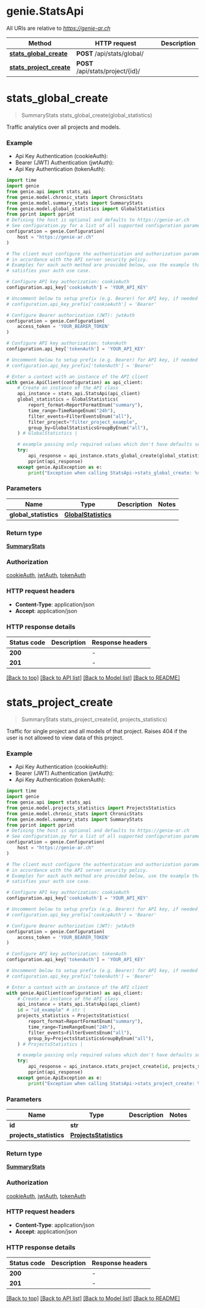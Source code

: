 # genie.StatsApi

All URIs are relative to *https://genie-ar.ch*

Method | HTTP request | Description
------------- | ------------- | -------------
[**stats_global_create**](StatsApi.md#stats_global_create) | **POST** /api/stats/global/ | 
[**stats_project_create**](StatsApi.md#stats_project_create) | **POST** /api/stats/project/{id}/ | 


# **stats_global_create**
> SummaryStats stats_global_create(global_statistics)



Traffic analytics over all projects and models.

### Example

* Api Key Authentication (cookieAuth):
* Bearer (JWT) Authentication (jwtAuth):
* Api Key Authentication (tokenAuth):

```python
import time
import genie
from genie.api import stats_api
from genie.model.chronic_stats import ChronicStats
from genie.model.summary_stats import SummaryStats
from genie.model.global_statistics import GlobalStatistics
from pprint import pprint
# Defining the host is optional and defaults to https://genie-ar.ch
# See configuration.py for a list of all supported configuration parameters.
configuration = genie.Configuration(
    host = "https://genie-ar.ch"
)

# The client must configure the authentication and authorization parameters
# in accordance with the API server security policy.
# Examples for each auth method are provided below, use the example that
# satisfies your auth use case.

# Configure API key authorization: cookieAuth
configuration.api_key['cookieAuth'] = 'YOUR_API_KEY'

# Uncomment below to setup prefix (e.g. Bearer) for API key, if needed
# configuration.api_key_prefix['cookieAuth'] = 'Bearer'

# Configure Bearer authorization (JWT): jwtAuth
configuration = genie.Configuration(
    access_token = 'YOUR_BEARER_TOKEN'
)

# Configure API key authorization: tokenAuth
configuration.api_key['tokenAuth'] = 'YOUR_API_KEY'

# Uncomment below to setup prefix (e.g. Bearer) for API key, if needed
# configuration.api_key_prefix['tokenAuth'] = 'Bearer'

# Enter a context with an instance of the API client
with genie.ApiClient(configuration) as api_client:
    # Create an instance of the API class
    api_instance = stats_api.StatsApi(api_client)
    global_statistics = GlobalStatistics(
        report_format=ReportFormatEnum("summary"),
        time_range=TimeRangeEnum("24h"),
        filter_events=FilterEventsEnum("all"),
        filter_project="filter_project_example",
        group_by=GlobalStatisticsGroupByEnum("all"),
    ) # GlobalStatistics | 

    # example passing only required values which don't have defaults set
    try:
        api_response = api_instance.stats_global_create(global_statistics)
        pprint(api_response)
    except genie.ApiException as e:
        print("Exception when calling StatsApi->stats_global_create: %s\n" % e)
```


### Parameters

Name | Type | Description  | Notes
------------- | ------------- | ------------- | -------------
 **global_statistics** | [**GlobalStatistics**](GlobalStatistics.md)|  |

### Return type

[**SummaryStats**](SummaryStats.md)

### Authorization

[cookieAuth](../README.md#cookieAuth), [jwtAuth](../README.md#jwtAuth), [tokenAuth](../README.md#tokenAuth)

### HTTP request headers

 - **Content-Type**: application/json
 - **Accept**: application/json


### HTTP response details

| Status code | Description | Response headers |
|-------------|-------------|------------------|
**200** |  |  -  |
**201** |  |  -  |

[[Back to top]](#) [[Back to API list]](../README.md#documentation-for-api-endpoints) [[Back to Model list]](../README.md#documentation-for-models) [[Back to README]](../README.md)

# **stats_project_create**
> SummaryStats stats_project_create(id, projects_statistics)



Traffic for single project and all models of that project. Raises 404 if the user is not allowed to view data of this project.

### Example

* Api Key Authentication (cookieAuth):
* Bearer (JWT) Authentication (jwtAuth):
* Api Key Authentication (tokenAuth):

```python
import time
import genie
from genie.api import stats_api
from genie.model.projects_statistics import ProjectsStatistics
from genie.model.chronic_stats import ChronicStats
from genie.model.summary_stats import SummaryStats
from pprint import pprint
# Defining the host is optional and defaults to https://genie-ar.ch
# See configuration.py for a list of all supported configuration parameters.
configuration = genie.Configuration(
    host = "https://genie-ar.ch"
)

# The client must configure the authentication and authorization parameters
# in accordance with the API server security policy.
# Examples for each auth method are provided below, use the example that
# satisfies your auth use case.

# Configure API key authorization: cookieAuth
configuration.api_key['cookieAuth'] = 'YOUR_API_KEY'

# Uncomment below to setup prefix (e.g. Bearer) for API key, if needed
# configuration.api_key_prefix['cookieAuth'] = 'Bearer'

# Configure Bearer authorization (JWT): jwtAuth
configuration = genie.Configuration(
    access_token = 'YOUR_BEARER_TOKEN'
)

# Configure API key authorization: tokenAuth
configuration.api_key['tokenAuth'] = 'YOUR_API_KEY'

# Uncomment below to setup prefix (e.g. Bearer) for API key, if needed
# configuration.api_key_prefix['tokenAuth'] = 'Bearer'

# Enter a context with an instance of the API client
with genie.ApiClient(configuration) as api_client:
    # Create an instance of the API class
    api_instance = stats_api.StatsApi(api_client)
    id = "id_example" # str | 
    projects_statistics = ProjectsStatistics(
        report_format=ReportFormatEnum("summary"),
        time_range=TimeRangeEnum("24h"),
        filter_events=FilterEventsEnum("all"),
        group_by=ProjectsStatisticsGroupByEnum("all"),
    ) # ProjectsStatistics | 

    # example passing only required values which don't have defaults set
    try:
        api_response = api_instance.stats_project_create(id, projects_statistics)
        pprint(api_response)
    except genie.ApiException as e:
        print("Exception when calling StatsApi->stats_project_create: %s\n" % e)
```


### Parameters

Name | Type | Description  | Notes
------------- | ------------- | ------------- | -------------
 **id** | **str**|  |
 **projects_statistics** | [**ProjectsStatistics**](ProjectsStatistics.md)|  |

### Return type

[**SummaryStats**](SummaryStats.md)

### Authorization

[cookieAuth](../README.md#cookieAuth), [jwtAuth](../README.md#jwtAuth), [tokenAuth](../README.md#tokenAuth)

### HTTP request headers

 - **Content-Type**: application/json
 - **Accept**: application/json


### HTTP response details

| Status code | Description | Response headers |
|-------------|-------------|------------------|
**200** |  |  -  |
**201** |  |  -  |

[[Back to top]](#) [[Back to API list]](../README.md#documentation-for-api-endpoints) [[Back to Model list]](../README.md#documentation-for-models) [[Back to README]](../README.md)

